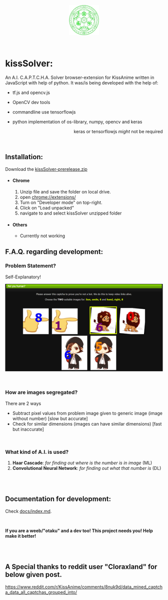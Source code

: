 <p align="center">
    <img src="/assets/fav-96.png">
</p>

<br>

# kissSolver:
An A.I. C.A.P.T.C.H.A. Solver browser-extension for KissAnime written in JavaScript with help of python. It was/is being developed with the help of:

- tf.js and opencv.js

- OpenCV dev tools

- commandline use tensorflowjs 

- python implementation of os-library, numpy, opencv and keras
<p align='right'>keras or tensorflowjs <i>might</i> not be required</p>

<br>

## Installation:

Download the [kissSolver-prerelease.zip](https://github.com/ra101/kissSolver/files/3552801/kissSolver-prerelease.zip)

- #### Chrome

  1. Unzip file and save the folder on local drive.
  2. open [chrome://extensions/](chrome://extensions/)
  3. Turn on "Developer mode" on top-right.
  4. Click on "Load unpacked"
  5. navigate to and select kissSolver unzipped folder

- #### Others

  - Currently not working

    

## F.A.Q. regarding development:



### Problem Statement?

Self-Explanatory!

![kissanime.ru/Special/AreYouHuman2?reUrl=](./assets/problemStatement.png)

<br>

### How are images segregated?

There are 2 ways 

- Subtract pixel values from problem image given to generic image (image without number) [slow but accurate]
- Check for similar dimensions (images can have similar dimensions) [fast but inaccurate]

<br>

### What kind of A.I. is used?

1. **Haar Cascade**: *for finding out where is the number is in image* (ML)
2. **Convolutional Neural Network**: *for finding out what that number is* (DL)


<br><br>

## Documentation for development:

Check [docs/index.md](docs/index.md).


<br>

**If you are a weeb/"otaku" and a dev too! This project needs you! Help make it better!**

<br><br>

## A Special thanks to reddit user "Cloraxland" for below given post.
https://www.reddit.com/r/KissAnime/comments/8nuk9d/data_mined_captcha_data_all_captchas_grouped_into/
